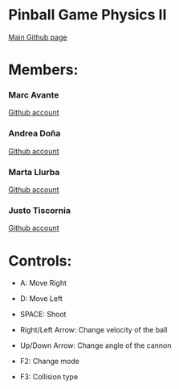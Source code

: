 # Pinball Game Physics II
[Main Github page](https://github.com/MarcoXAvante/WormsProject)

# **Members**:
### Marc Avante 
[Github account](https://github.com/MarcoXAvante)

### Andrea Doña

[Github account](https://github.com/poderoculto5)

### Marta Llurba

[Github account](https://github.com/Marta-24)

### Justo Tiscornia 

[Github account](https://github.com/Jusstox)


# Controls:

- A: Move Right

- D: Move Left

- SPACE: Shoot

- Right/Left Arrow: Change velocity of the ball

- Up/Down Arrow: Change angle of the cannon

- F2: Change mode

- F3: Collision type